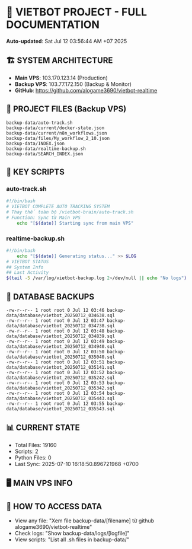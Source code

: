 # 🤖 VIETBOT PROJECT - FULL DOCUMENTATION
**Auto-updated**: Sat Jul 12 03:56:44 AM +07 2025

## 🏗️ SYSTEM ARCHITECTURE
- **Main VPS**: 103.170.123.14 (Production)
- **Backup VPS**: 103.77.172.150 (Backup & Monitor)
- **GitHub**: https://github.com/alogame3690/vietbot-realtime

## 📁 PROJECT FILES (Backup VPS)
```
backup-data/auto-track.sh
backup-data/current/docker-state.json
backup-data/current/n8n_workflows.json
backup-data/files/My_workflow_2_10.json
backup-data/INDEX.json
backup-data/realtime-backup.sh
backup-data/SEARCH_INDEX.json
```

## 🔧 KEY SCRIPTS
### auto-track.sh
```bash
#!/bin/bash
# VIETBOT COMPLETE AUTO TRACKING SYSTEM
# Thay thế toàn bộ /vietbot-brain/auto-track.sh
# Function: Sync từ Main VPS
    echo "[$(date)] Starting sync from main VPS"
```
### realtime-backup.sh
```bash
#!/bin/bash
    echo "[$(date)] Generating status..." >> $LOG
# VIETBOT STATUS
## System Info
## Last Activity
$(tail -5 /var/log/vietbot-backup.log 2>/dev/null || echo "No logs")
```

## 💾 DATABASE BACKUPS
```
-rw-r--r-- 1 root root 0 Jul 12 03:46 backup-data/database/vietbot_20250712_034638.sql
-rw-r--r-- 1 root root 0 Jul 12 03:47 backup-data/database/vietbot_20250712_034738.sql
-rw-r--r-- 1 root root 0 Jul 12 03:48 backup-data/database/vietbot_20250712_034839.sql
-rw-r--r-- 1 root root 0 Jul 12 03:49 backup-data/database/vietbot_20250712_034940.sql
-rw-r--r-- 1 root root 0 Jul 12 03:50 backup-data/database/vietbot_20250712_035040.sql
-rw-r--r-- 1 root root 0 Jul 12 03:51 backup-data/database/vietbot_20250712_035141.sql
-rw-r--r-- 1 root root 0 Jul 12 03:52 backup-data/database/vietbot_20250712_035242.sql
-rw-r--r-- 1 root root 0 Jul 12 03:53 backup-data/database/vietbot_20250712_035342.sql
-rw-r--r-- 1 root root 0 Jul 12 03:54 backup-data/database/vietbot_20250712_035443.sql
-rw-r--r-- 1 root root 0 Jul 12 03:55 backup-data/database/vietbot_20250712_035543.sql
```

## 📊 CURRENT STATE
- Total Files: 19160
- Scripts: 2
- Python Files: 0
- Last Sync: 2025-07-10 16:18:50.896721968 +0700

## 🖥️ MAIN VPS INFO


## 🚨 HOW TO ACCESS DATA
- View any file: "Xem file backup-data/[filename] từ github alogame3690/vietbot-realtime"
- Check logs: "Show backup-data/logs/[logfile]"
- View scripts: "List all .sh files in backup-data/"
